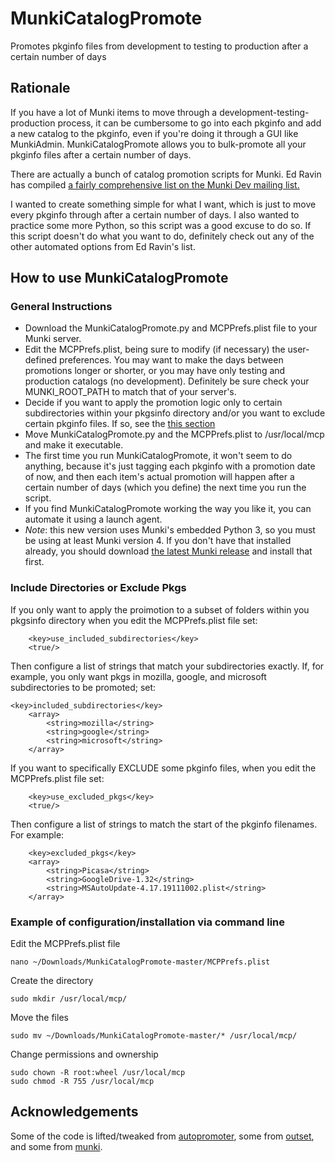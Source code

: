 # MunkiCatalogPromote
Promotes pkginfo files from development to testing to production after a certain number of days

## Rationale
If you have a lot of Munki items to move through a development-testing-production process, it can be cumbersome to go into each pkginfo and add a new catalog to the pkginfo, even if you're doing it through a GUI like MunkiAdmin. MunkiCatalogPromote allows you to bulk-promote all your pkginfo files after a certain number of days.

There are actually a bunch of catalog promotion scripts for Munki. Ed Ravin has compiled [a fairly comprehensive list on the Munki Dev mailing list.](https://groups.google.com/d/msg/munki-dev/w5fAMwzeMmM/s_-ri2nGAgAJ)

I wanted to create something simple for what I want, which is just to move every pkginfo through after a certain number of days. I also wanted to practice some more Python, so this script was a good excuse to do so. If this script doesn't do what you want to do, definitely check out any of the other automated options from Ed Ravin's list.

## How to use MunkiCatalogPromote
### General Instructions
- Download the MunkiCatalogPromote.py and MCPPrefs.plist file to your Munki server.
- Edit the MCPPrefs.plist, being sure to modify (if necessary) the user-defined preferences. You may want to make the days between promotions longer or shorter, or you may have only testing and production catalogs (no development). Definitely be sure check your MUNKI_ROOT_PATH to match that of your server's.
- Decide if you want to apply the promotion logic only to certain subdirectories within your pkgsinfo directory and/or you want to exclude certain pkginfo files. If so, see the [this section](#Include-Directories-or-Exclude-Pkgs)
- Move MunkiCatalogPromote.py and the MCPPrefs.plist to /usr/local/mcp and make it executable.
- The first time you run MunkiCatalogPromote, it won't seem to do anything, because it's just tagging each pkginfo with a promotion date of now, and then each item's actual promotion will happen after a certain number of days (which you define) the next time you run the script.
- If you find MunkiCatalogPromote working the way you like it, you can automate it using a launch agent.
- *Note*: this new version uses Munki's embedded Python 3, so you must be using at least Munki version 4. If you don't have that installed already, you should download [the latest Munki release](https://github.com/munki/munki/releases/latest) and install that first.

### Include Directories or Exclude Pkgs
If you only want to apply the proimotion to a subset of folders within you pkgsinfo directory when you edit the MCPPrefs.plist file set:
```
	<key>use_included_subdirectories</key>
	<true/>
```
Then configure a list of strings that match your subdirectories exactly.  If, for example, you only want pkgs in mozilla, google, and microsoft subdirectories to be promoted; set:
```
<key>included_subdirectories</key>
	<array>
		<string>mozilla</string>
		<string>google</string>
		<string>microsoft</string>
	</array>
```
If you want to specifically EXCLUDE some pkginfo files, when you edit the MCPPrefs.plist file set:
```
	<key>use_excluded_pkgs</key>
	<true/>
```
Then configure a list of strings to match the start of the pkginfo filenames. For example:
```
	<key>excluded_pkgs</key>
	<array>
		<string>Picasa</string>
		<string>GoogleDrive-1.32</string>
		<string>MSAutoUpdate-4.17.19111002.plist</string>
	</array>
```


### Example of configuration/installation via command line
Edit the MCPPrefs.plist file
```
nano ~/Downloads/MunkiCatalogPromote-master/MCPPrefs.plist
```

Create the directory
```
sudo mkdir /usr/local/mcp/
```

Move the files
```
sudo mv ~/Downloads/MunkiCatalogPromote-master/* /usr/local/mcp/
```

Change permissions and ownership
```
sudo chown -R root:wheel /usr/local/mcp
sudo chmod -R 755 /usr/local/mcp
```

## Acknowledgements
Some of the code is lifted/tweaked from [autopromoter](https://github.com/jessepeterson/autopromoter), some from [outset](https://github.com/chilcote/outset/), and some from [munki](https://github.com/munki/munki).
